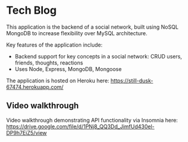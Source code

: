 # Tech Blog
This application is the backend of a social network, built using NoSQL MongoDB to increase flexibility over MySQL architecture.

Key features of the application include:

* Backend support for key concepts in a social network: CRUD users, friends, thoughts, reactions
* Uses Node, Express, MongoDB, Mongoose

The application is hosted on Heroku here: https://still-dusk-67474.herokuapp.com/

## Video walkthrough
Video walkthrough demonstrating API functionality via Insomnia here: https://drive.google.com/file/d/1PNj8_QQ3Dd_JimfUd430el-DP9h7EiZ5/view